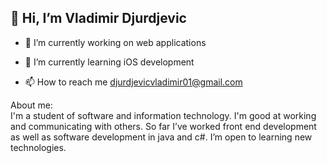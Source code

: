 ## 👋 Hi, I’m Vladimir Djurdjevic


- 👀 I’m currently working on web applications
- 🌱 I’m currently learning iOS development

- 📫 How to reach me djurdjevicvladimir01@gmail.com

 About me:
 <br/>
 I'm a student of software and information technology. I'm good at working and communicating with others. 
 So far I’ve worked front end development as well as software development in java and c#.  I’m open to learning new technologies.
 

